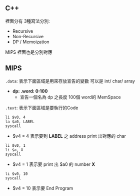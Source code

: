 ## C++ 
裡面分有 3種寫法分別: <br />
  * Recursive
  * Non-Recursive
  * DP / Memoization
    
MIPS 裡面也是分別對應    


## MIPS

`.data`: 表示下面區域是用來存放宣告的變數 可以是 int/ char/ array <br />
  - **dp:  .word: 0:100**  
    -  宣告一個名為 dp 之長度 100個 word的 MemSpace


`.text`: 表示下面區域是要執行的Code  
```
li $v0, 4          
la $a0, LABEL  
syscall    
```
- $v4 = 4 表示要到 **LABEL** 之 address print 出對應的 char 
```
li $v0, 1  
li $a, X  
syscall  
```
- $v4 = 1 表示要 print 出 $a0 的 number **X** 

```
li $v0, 10
syscall
```
- $v4 = 10 表示要 End Program
